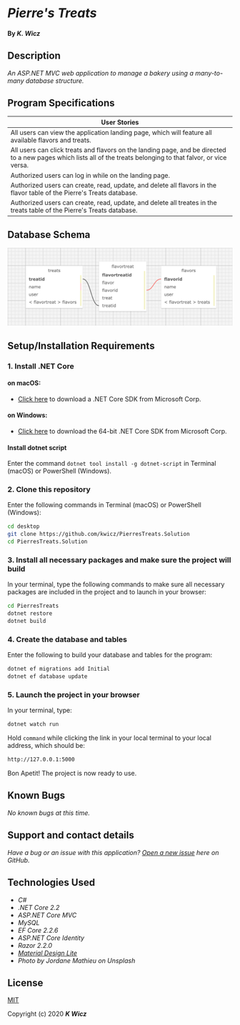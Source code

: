 # _Pierre's Treats_

#### By _**K. Wicz**_


## Description

_An ASP.NET MVC web application to manage a bakery using a many-to-many database structure._

## Program Specifications

| User Stories |
| ------------- |
| All users can view the application landing page, which will feature all available flavors and treats. |
| All users can click treats and flavors on the landing page, and be directed to a new pages which lists all of the treats belonging to that falvor, or vice versa. |
| Authorized users can log in while on the landing page. |
| Authorized users can create, read, update, and delete all flavors in the flavor table of the Pierre's Treats database. |
| Authorized users can create, read, update, and delete all treates in the treats table of the Pierre's Treats database. |

## Database Schema

![Schema Preview](/PierresTreats/wwwroot/img/db-schema.png)

## Setup/Installation Requirements

### 1.  Install .NET Core

#### on macOS:
* [Click here](https://dotnet.microsoft.com/download/thank-you/dotnet-sdk-2.2.106-macos-x64-installer) to download a .NET Core SDK from Microsoft Corp.

#### on Windows:
* [Click here](https://dotnet.microsoft.com/download/thank-you/dotnet-sdk-2.2.203-windows-x64-installer) to download the 64-bit .NET Core SDK from Microsoft Corp.

#### Install dotnet script
Enter the command ``dotnet tool install -g dotnet-script`` in Terminal (macOS) or PowerShell (Windows).

### 2. Clone this repository

Enter the following commands in Terminal (macOS) or PowerShell (Windows):
```sh
cd desktop
git clone https://github.com/kwicz/PierresTreats.Solution
cd PierresTreats.Solution
```
### 3. Install all necessary packages and make sure the project will build
In your terminal, type the following commands to make sure all necessary packages are included in the project and to launch in your browser:
```sh
cd PierresTreats
dotnet restore
dotnet build
```

### 4. Create the database and tables
Enter the following to build your database and tables for the program:
```sh
dotnet ef migrations add Initial
dotnet ef database update
```

### 5. Launch the project in your browser
In your terminal, type:
```sh
dotnet watch run
```
Hold ```command``` while clicking the link in your local terminal to your local address, which should be:
```sh
http://127.0.0.1:5000
```

Bon Apetit! The project is now ready to use.

## Known Bugs

_No known bugs at this time._

## Support and contact details

_Have a bug or an issue with this application? [Open a new issue](https://github.com/kwicz/PierresTreats.solution/issues) here on GitHub._

## Technologies Used
* _C#_
* _.NET Core 2.2_
* _ASP.NET Core MVC_
* _MySQL_
* _EF Core 2.2.6_
* _ASP.NET Core Identity_
* _Razor 2.2.0_
* _[Material Design Lite](https://getmdl.io/)_
* _Photo by Jordane Mathieu on Unsplash_

## License

[MIT](https://choosealicense.com/licenses/mit/)

Copyright (c) 2020 **_K Wicz_**